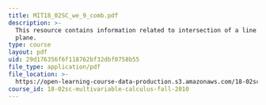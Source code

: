 ```yaml
---
title: MIT18_02SC_we_9_comb.pdf
description: >-
  This resource contains information related to intersection of a line and a
  plane. 
type: course
layout: pdf
uid: 29d176356f6f118762bf32dbf0758b55
file_type: application/pdf
file_location: >-
  https://open-learning-course-data-production.s3.amazonaws.com/18-02sc-multivariable-calculus-fall-2010/29d176356f6f118762bf32dbf0758b55_MIT18_02SC_we_9_comb.pdf
course_id: 18-02sc-multivariable-calculus-fall-2010
---
```

